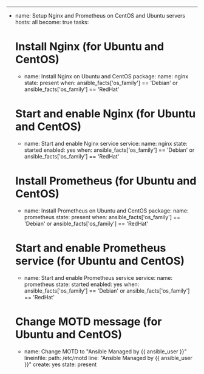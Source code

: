 ---
- name: Setup Nginx and Prometheus on CentOS and Ubuntu servers
  hosts: all
  become: true
  tasks:

    # Install Nginx (for Ubuntu and CentOS)
    - name: Install Nginx on Ubuntu and CentOS
      package:
        name: nginx
        state: present
      when: ansible_facts['os_family'] == 'Debian' or ansible_facts['os_family'] == 'RedHat'

    # Start and enable Nginx (for Ubuntu and CentOS)
    - name: Start and enable Nginx service
      service:
        name: nginx
        state: started
        enabled: yes
      when: ansible_facts['os_family'] == 'Debian' or ansible_facts['os_family'] == 'RedHat'

    # Install Prometheus (for Ubuntu and CentOS)
    - name: Install Prometheus on Ubuntu and CentOS
      package:
        name: prometheus
        state: present
      when: ansible_facts['os_family'] == 'Debian' or ansible_facts['os_family'] == 'RedHat'

    # Start and enable Prometheus service (for Ubuntu and CentOS)
    - name: Start and enable Prometheus service
      service:
        name: prometheus
        state: started
        enabled: yes
      when: ansible_facts['os_family'] == 'Debian' or ansible_facts['os_family'] == 'RedHat'

    # Change MOTD message (for Ubuntu and CentOS)
    - name: Change MOTD to "Ansible Managed by {{ ansible_user }}"
      lineinfile:
        path: /etc/motd
        line: "Ansible Managed by {{ ansible_user }}"
        create: yes
        state: present

